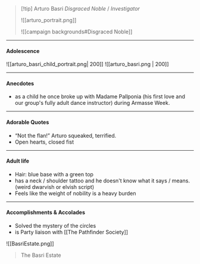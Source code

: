 > [!tip] Arturo Basri 
> _Disgraced Noble_ / _Investigator_
> 
> ![[arturo_portrait.png]]
> 
> ![[campaign backgrounds#Disgraced Noble]]


---

#### Adolescence

![[arturo_basri_child_portrait.png| 200]] 
 ![[arturo_basri.png | 200]]

---

#### Anecdotes

- as a child he once broke up with Madame Pallponia (his first love and our group's fully adult dance instructor) during Armasse Week.

---

#### Adorable Quotes

- “Not the flan!” Arturo squeaked, terrified.
-  Open hearts, closed fist
---

#### Adult life
- Hair: blue base with a green top
- has a neck / shoulder tattoo and he doesn't know what it says / means.  (weird dwarvish or elvish script)
- Feels like the weight of nobility is a heavy burden

---

#### Accomplishments & Accolades

- Solved the mystery of the circles
- is Party liaison with [[The Pathfinder Society]]


![[BasriEstate.png]]
> The Basri Estate